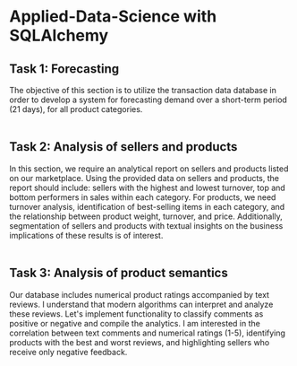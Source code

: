 # Applied-Data-Science with SQLAlchemy

## Task 1: Forecasting<br>
The objective of this section is to utilize the transaction data database in order to develop a system for forecasting demand over a short-term period (21 days), for all product categories.<br><br>

## Task 2: Analysis of sellers and products<br>
In this section, we require an analytical report on sellers and products listed on our marketplace. Using the provided data on sellers and products, the report should include: sellers with the highest and lowest turnover, top and bottom performers in sales within each category. For products, we need turnover analysis, identification of best-selling items in each category, and the relationship between product weight, turnover, and price. Additionally, segmentation of sellers and products with textual insights on the business implications of these results is of interest. <br><br>

## Task 3: Analysis of product semantics<br>
Our database includes numerical product ratings accompanied by text reviews. I understand that modern algorithms can interpret and analyze these reviews. Let's implement functionality to classify comments as positive or negative and compile the analytics. I am interested in the correlation between text comments and numerical ratings (1-5), identifying products with the best and worst reviews, and highlighting sellers who receive only negative feedback.


